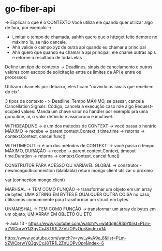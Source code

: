 # go-fiber-api



-> Explicar o que é o CONTEXTO
 Você utiliza ele quando quer utilizar algo de fora, por exemplo ->
* Limitar o tempo de chamada, aahhh quero que o httpget feito demore no máximo 1s, se não cancele.
* Ahh valide o campo xyz de outra api quando eu chamar a principal
* Ahh quero que quando eu chamar a api principal, ele chame outras apis e retorne o resultado de todas elas

Define um tipo de contexto -> Deadlines, sinais de cancelamento e outros valores com escopo de solicitação
entre os limites da API e entre os processos.

Utilizam channels por debaixo, eles ficam "ouvindo os sinais que recebem do ctx"

3 tipos de contexto - >
Deadline: Tempo MÁXIMO, se passar, cancela
Cancellation Signals: Código, cancela a execução caso role algo
Request-scoped values: Manda um chave valor no handler por exemplo pra uma goroutine, ai, o valor definido
é assincrono e imutável.

WITHDEADLINE -> é um dos metodos de CONTEXT -> você passa o horário MÁXIMO
 -> recebe -> parent context.Context, t time.time
 -> retorna -> context.Context, cancel func()

WITHTIMEOUT -> é um dos metodos de CONTEXT. -> você passa o tempo MÁXIMO, DURAÇÃO
 -> recebe -> parent context.Context, timeout time.Duration
    -> retorna -> context.Context, cancel func()



CONSTRUTOR PARA ACESSO OU VARIÁVEL GLOBAL
-> construtor - newmongodbconnection (blablabla) return mongo client
utilizar o próximo

var (connection mongo.client)

MARHSAL
-> TEM COMO FUNÇÃO -> transformar um objeto em um array de bytes, UMA STRING EM BYTES E QUALQUER OUTRA COISA
no caso, utilizamos comummente para trasnformar um struct em bytes.

UNMARSHAL
-> TEM COMO FUNÇÃO -> transformar um array de bytes em um objeto, UM ARRAY EM OBJETO OU ETC


-> aula 13 - https://www.youtube.com/watch?v=wbtdg9cR3pY&list=PLm-xZWCprwYQ3gyCxJ8TR1L2ZnUOPvOpr&index=14

https://www.youtube.com/watch?v=ywLyAvA9e_8&list=PLm-xZWCprwYQ3gyCxJ8TR1L2ZnUOPvOpr&index=6